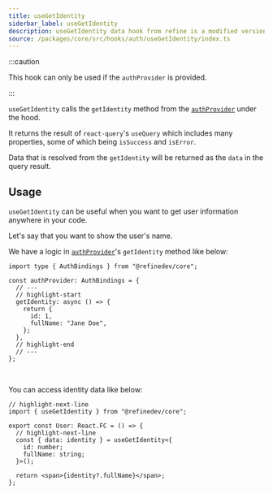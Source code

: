 ```yaml
---
title: useGetIdentity
siderbar_label: useGetIdentity
description: useGetIdentity data hook from refine is a modified version of react-query's useQuery for retrieving user data
source: /packages/core/src/hooks/auth/useGetIdentity/index.ts
---
```


:::caution

This hook can only be used if the `authProvider` is provided.

:::

`useGetIdentity` calls the `getIdentity` method from the [`authProvider`](/docs/core/providers/auth-provider/index) under the hood.

It returns the result of `react-query`'s `useQuery` which includes many properties, some of which being `isSuccess` and `isError`.

Data that is resolved from the `getIdentity` will be returned as the `data` in the query result.

## Usage

`useGetIdentity` can be useful when you want to get user information anywhere in your code.

Let's say that you want to show the user's name.

We have a logic in [`authProvider`](/docs/core/providers/auth-provider/index)'s `getIdentity` method like below:

```tsx
import type { AuthBindings } from "@refinedev/core";

const authProvider: AuthBindings = {
  // ---
  // highlight-start
  getIdentity: async () => {
    return {
      id: 1,
      fullName: "Jane Doe",
    };
  },
  // highlight-end
  // ---
};
```

<br/>

You can access identity data like below:

```tsx
// highlight-next-line
import { useGetIdentity } from "@refinedev/core";

export const User: React.FC = () => {
  // highlight-next-line
  const { data: identity } = useGetIdentity<{
    id: number;
    fullName: string;
  }>();

  return <span>{identity?.fullName}</span>;
};
```
